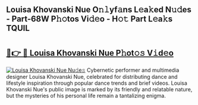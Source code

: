 ## Louisa Khovanski Nue O𝚗𝚕yf𝚊ns L𝚎a𝚔ed N𝚞𝚍es - Part-68W P𝚑𝚘tos Vi𝚍𝚎o - H𝚘𝚝 Part L𝚎a𝚔s TQUIL

# <h2><a href="http://kf66t6b.oniu.top/?m=Louisa+Khovanski+Nue">🔗👉 🔴 Louisa Khovanski Nue P𝚑ot𝚘𝚜 V𝚒d𝚎o</a></h2>

[![Louisa Khovanski Nue Nu𝚍e𝚜](https://i.imgur.com/0qMVB7G.gif)](http://kf66t6b.oniu.top/?m=Louisa+Khovanski+Nue)
Cybernetic performer and multimedia designer Louisa Khovanski Nue, celebrated for distributing dance and lifestyle inspiration through popular dance trends and brief videos. Louisa Khovanski Nue's public image is marked by its friendly and relatable nature, but the mysteries of his personal life remain a tantalizing enigma.  
